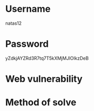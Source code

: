 # Username
natas12
# Password
yZdkjAYZRd3R7tq7T5kXMjMJlOIkzDeB
# Web vulnerability
# Method of solve
